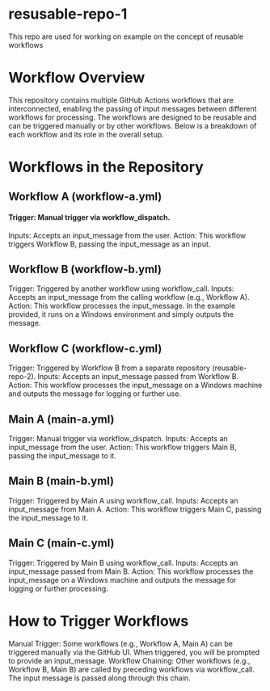 # resusable-repo-1
  This repo are used for working on example on the concept of reusable workflows

# Workflow Overview
  This repository contains multiple GitHub Actions workflows that are interconnected, enabling the passing of input messages between different workflows for processing. The workflows are designed to be reusable 
  and can be triggered manually or by other workflows. Below is a breakdown of each workflow and its role in the overall setup.

# Workflows in the Repository
## Workflow A (workflow-a.yml)
 ####  Trigger: Manual trigger via workflow_dispatch.
   Inputs: Accepts an input_message from the user.
   Action: This workflow triggers Workflow B, passing the input_message as an input.
## Workflow B (workflow-b.yml)
   Trigger: Triggered by another workflow using workflow_call.
   Inputs: Accepts an input_message from the calling workflow (e.g., Workflow A).
   Action: This workflow processes the input_message. In the example provided, it runs on a Windows environment and simply outputs the message.
## Workflow C (workflow-c.yml)
   Trigger: Triggered by Workflow B from a separate repository (reusable-repo-2).
   Inputs: Accepts an input_message passed from Workflow B.
   Action: This workflow processes the input_message on a Windows machine and outputs the message for logging or further use.
## Main A (main-a.yml)
   Trigger: Manual trigger via workflow_dispatch.
   Inputs: Accepts an input_message from the user.
   Action: This workflow triggers Main B, passing the input_message to it.
## Main B (main-b.yml)
   Trigger: Triggered by Main A using workflow_call.
   Inputs: Accepts an input_message from Main A.
   Action: This workflow triggers Main C, passing the input_message to it.
## Main C (main-c.yml)
   Trigger: Triggered by Main B using workflow_call.
   Inputs: Accepts an input_message passed from Main B.
   Action: This workflow processes the input_message on a Windows machine and outputs the message for logging or further processing.

# How to Trigger Workflows
  Manual Trigger: Some workflows (e.g., Workflow A, Main A) can be triggered manually via the GitHub UI. When triggered, you will be prompted to provide an input_message.
  Workflow Chaining: Other workflows (e.g., Workflow B, Main B) are called by preceding workflows via workflow_call. The input message is passed along through this chain.
